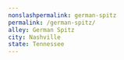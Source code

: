 ```yaml
---
﻿nonslashpermalink: german-spitz
permalink: /german-spitz/
alley: German Spitz
city: Nashville
state: Tennessee
---
```

